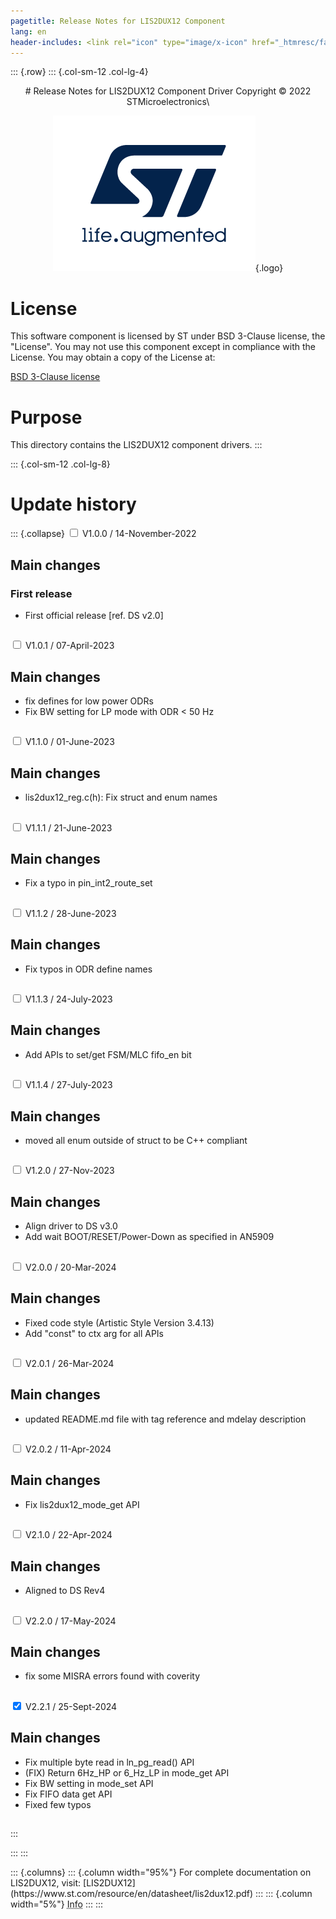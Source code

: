 ```yaml
---
pagetitle: Release Notes for LIS2DUX12 Component
lang: en
header-includes: <link rel="icon" type="image/x-icon" href="_htmresc/favicon.png" />
---
```


::: {.row}
::: {.col-sm-12 .col-lg-4}

<center>
# Release Notes for LIS2DUX12 Component Driver
Copyright &copy; 2022 STMicroelectronics\

[![ST logo](_htmresc/st_logo_2020.png)](https://www.st.com){.logo}
</center>

# License

This software component is licensed by ST under BSD 3-Clause license, the "License".
You may not use this component except in compliance with the License. You may obtain a copy of the License at:

[BSD 3-Clause license](https://opensource.org/licenses/BSD-3-Clause)

# Purpose

This directory contains the LIS2DUX12 component drivers.
:::

::: {.col-sm-12 .col-lg-8}
# Update history

::: {.collapse}
<input type="checkbox" id="collapse-section1" aria-hidden="true">
<label for="collapse-section1" aria-hidden="true">V1.0.0 / 14-November-2022</label>
<div>

## Main changes

### First release

- First official release [ref. DS v2.0]

##

</div>

<input type="checkbox" id="collapse-section2" aria-hidden="true">
<label for="collapse-section2" aria-hidden="true">V1.0.1 / 07-April-2023</label>
<div>

## Main changes
- fix defines for low power ODRs
- Fix BW setting for LP mode with ODR < 50 Hz


##

</div>

<input type="checkbox" id="collapse-section3" aria-hidden="true">
<label for="collapse-section3" aria-hidden="true">V1.1.0 / 01-June-2023</label>
<div>

## Main changes
- lis2dux12_reg.c(h): Fix struct and enum names

##

</div>

<input type="checkbox" id="collapse-section4" aria-hidden="true">
<label for="collapse-section4" aria-hidden="true">V1.1.1 / 21-June-2023</label>
<div>

## Main changes
- Fix a typo in pin_int2_route_set

##

</div>

<input type="checkbox" id="collapse-section5" aria-hidden="true">
<label for="collapse-section5" aria-hidden="true">V1.1.2 / 28-June-2023</label>
<div>

## Main changes
- Fix typos in ODR define names

##

</div>

<input type="checkbox" id="collapse-section6" aria-hidden="true">
<label for="collapse-section6" aria-hidden="true">V1.1.3 / 24-July-2023</label>
<div>

## Main changes
- Add APIs to set/get FSM/MLC fifo_en bit

##

</div>

<input type="checkbox" id="collapse-section7" aria-hidden="true">
<label for="collapse-section7" aria-hidden="true">V1.1.4 / 27-July-2023</label>
<div>

## Main changes
- moved all enum outside of struct to be C++ compliant

##

</div>

<input type="checkbox" id="collapse-section8" aria-hidden="true">
<label for="collapse-section8" aria-hidden="true">V1.2.0 / 27-Nov-2023</label>
<div>

## Main changes
- Align driver to DS v3.0
- Add wait BOOT/RESET/Power-Down as specified in AN5909

##

</div>

<input type="checkbox" id="collapse-section9" aria-hidden="true">
<label for="collapse-section9" aria-hidden="true">V2.0.0 / 20-Mar-2024</label>
<div>

## Main changes
- Fixed code style (Artistic Style Version 3.4.13)
- Add "const" to ctx arg for all APIs

##

</div>

<input type="checkbox" id="collapse-section10" aria-hidden="true">
<label for="collapse-section10" aria-hidden="true">V2.0.1 / 26-Mar-2024</label>
<div>

## Main changes
- updated README.md file with tag reference and mdelay description

##

</div>

<input type="checkbox" id="collapse-section11" aria-hidden="true">
<label for="collapse-section11" aria-hidden="true">V2.0.2 / 11-Apr-2024</label>
<div>

## Main changes
- Fix lis2dux12_mode_get API

##

</div>

<input type="checkbox" id="collapse-section12" aria-hidden="true">
<label for="collapse-section12" aria-hidden="true">V2.1.0 / 22-Apr-2024</label>
<div>

## Main changes
- Aligned to DS Rev4

##

</div>

<input type="checkbox" id="collapse-section13" aria-hidden="true">
<label for="collapse-section13" aria-hidden="true">V2.2.0 / 17-May-2024</label>
<div>

## Main changes
- fix some MISRA errors found with coverity

##

</div>

<input type="checkbox" id="collapse-section14" checked aria-hidden="true">
<label for="collapse-section14" aria-hidden="true">V2.2.1 / 25-Sept-2024</label>
<div>

## Main changes
- Fix multiple byte read in ln_pg_read() API
- (FIX) Return 6Hz_HP or 6_Hz_LP in mode_get API
- Fix BW setting in mode_set API
- Fix FIFO data get API
- Fixed few typos

##

</div>
:::



:::
:::

<footer class="sticky">
::: {.columns}
::: {.column width="95%"}
For complete documentation on LIS2DUX12,
visit:
[LIS2DUX12](https://www.st.com/resource/en/datasheet/lis2dux12.pdf)
:::
::: {.column width="5%"}
<abbr title="Based on template cx566953 version 2.0">Info</abbr>
:::
:::
</footer>
